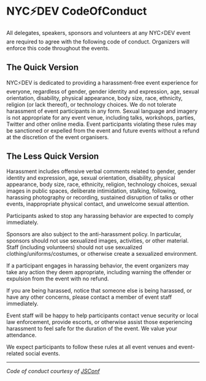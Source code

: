 # NYC⚡️DEV CodeOfConduct

All delegates, speakers, sponsors and volunteers at any NYC⚡️DEV event are required to agree with the following code of conduct. Organizers will enforce this code throughout the events.

## The Quick Version

NYC⚡️DEV is dedicated to providing a harassment-free event experience for everyone, regardless of gender, gender identity and expression, age, sexual orientation, disability, physical appearance, body size, race, ethnicity, religion (or lack thereof), or technology choices. We do not tolerate harassment of event participants in any form. Sexual language and imagery is not appropriate for any event venue, including talks, workshops, parties, Twitter and other online media. Event participants violating these rules may be sanctioned or expelled from the event and future events without a refund at the discretion of the event organisers.

## The Less Quick Version

Harassment includes offensive verbal comments related to gender, gender identity and expression, age, sexual orientation, disability, physical appearance, body size, race, ethnicity, religion, technology choices, sexual images in public spaces, deliberate intimidation, stalking, following, harassing photography or recording, sustained disruption of talks or other events, inappropriate physical contact, and unwelcome sexual attention.

Participants asked to stop any harassing behavior are expected to comply immediately.

Sponsors are also subject to the anti-harassment policy. In particular, sponsors should not use sexualized images, activities, or other material. Staff (including volunteers) should not use sexualized clothing/uniforms/costumes, or otherwise create a sexualized environment.

If a participant engages in harassing behavior, the event organizers may take any action they deem appropriate, including warning the offender or expulsion from the event with no refund.

If you are being harassed, notice that someone else is being harassed, or have any other concerns, please contact a member of event staff immediately.

Event staff will be happy to help participants contact venue security or local law enforcement, provide escorts, or otherwise assist those experiencing harassment to feel safe for the duration of the event. We value your attendance.

We expect participants to follow these rules at all event venues and event-related social events.

--------

_Code of conduct courtesy of [JSConf](http://jsconf.com/codeofconduct.html)_
